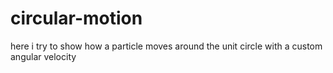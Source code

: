 # circular-motion
here i try to show how a particle moves around the unit circle with a custom angular velocity
